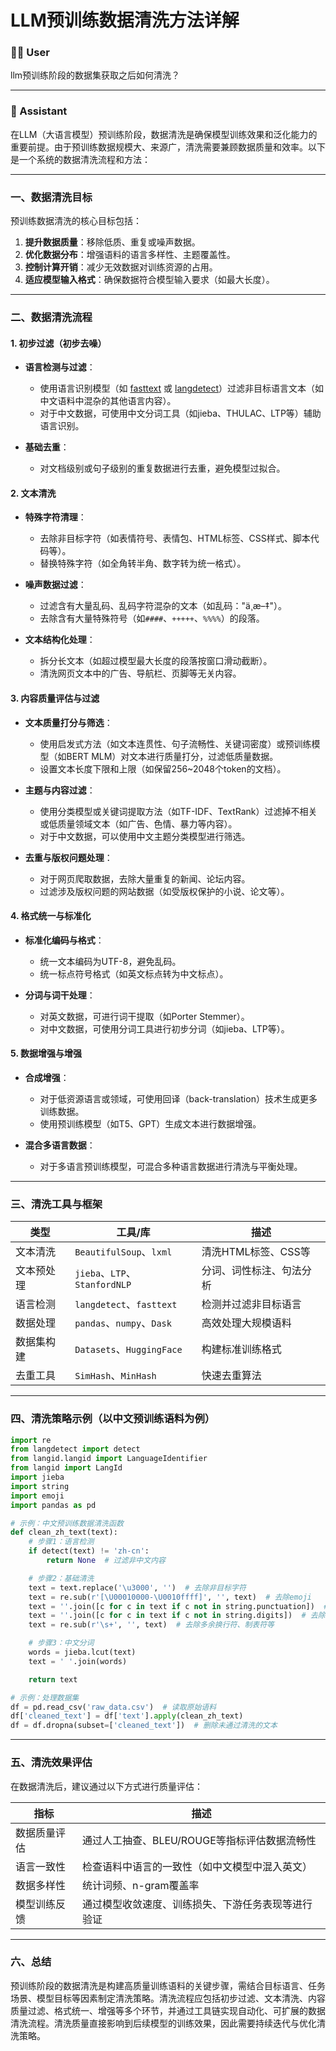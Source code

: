# LLM预训练数据清洗方法详解

### 🧑‍💻 User

llm预训练阶段的数据集获取之后如何清洗？

---

### 🤖 Assistant

在LLM（大语言模型）预训练阶段，数据清洗是确保模型训练效果和泛化能力的重要前提。由于预训练数据规模大、来源广，清洗需要兼顾数据质量和效率。以下是一个系统的数据清洗流程和方法：

---

### 一、数据清洗目标
预训练数据清洗的核心目标包括：
1. **提升数据质量**：移除低质、重复或噪声数据。
2. **优化数据分布**：增强语料的语言多样性、主题覆盖性。
3. **控制计算开销**：减少无效数据对训练资源的占用。
4. **适应模型输入格式**：确保数据符合模型输入要求（如最大长度）。

---

### 二、数据清洗流程

#### 1. **初步过滤（初步去噪）**
- **语言检测与过滤**：
  - 使用语言识别模型（如 [fasttext](https://github.com/facebookresearch/fastText) 或 [langdetect](https://pypi.org/project/langdetect/)）过滤非目标语言文本（如中文语料中混杂的其他语言内容）。
  - 对于中文数据，可使用中文分词工具（如jieba、THULAC、LTP等）辅助语言识别。

- **基础去重**：
  - 对文档级别或句子级别的重复数据进行去重，避免模型过拟合。

#### 2. **文本清洗**
- **特殊字符清理**：
  - 去除非目标字符（如表情符号、表情包、HTML标签、CSS样式、脚本代码等）。
  - 替换特殊字符（如全角转半角、数字转为统一格式）。

- **噪声数据过滤**：
  - 过滤含有大量乱码、乱码字符混杂的文本（如乱码："ä¸­æ–‡"）。
  - 去除含有大量特殊符号（如`####`、`+++++`、`%%%%`）的段落。

- **文本结构化处理**：
  - 拆分长文本（如超过模型最大长度的段落按窗口滑动截断）。
  - 清洗网页文本中的广告、导航栏、页脚等无关内容。

#### 3. **内容质量评估与过滤**
- **文本质量打分与筛选**：
  - 使用启发式方法（如文本连贯性、句子流畅性、关键词密度）或预训练模型（如BERT MLM）对文本进行质量打分，过滤低质量数据。
  - 设置文本长度下限和上限（如保留256~2048个token的文档）。

- **主题与内容过滤**：
  - 使用分类模型或关键词提取方法（如TF-IDF、TextRank）过滤掉不相关或低质量领域文本（如广告、色情、暴力等内容）。
  - 对于中文数据，可以使用中文主题分类模型进行筛选。

- **去重与版权问题处理**：
  - 对于网页爬取数据，去除大量重复的新闻、论坛内容。
  - 过滤涉及版权问题的网站数据（如受版权保护的小说、论文等）。

#### 4. **格式统一与标准化**
- **标准化编码与格式**：
  - 统一文本编码为UTF-8，避免乱码。
  - 统一标点符号格式（如英文标点转为中文标点）。

- **分词与词干处理**：
  - 对英文数据，可进行词干提取（如Porter Stemmer）。
  - 对中文数据，可使用分词工具进行初步分词（如jieba、LTP等）。

#### 5. **数据增强与增强**
- **合成增强**：
  - 对于低资源语言或领域，可使用回译（back-translation）技术生成更多训练数据。
  - 使用预训练模型（如T5、GPT）生成文本进行数据增强。

- **混合多语言数据**：
  - 对于多语言预训练模型，可混合多种语言数据进行清洗与平衡处理。

---

### 三、清洗工具与框架

| 类型 | 工具/库 | 描述 |
|------|---------|------|
| 文本清洗 | `BeautifulSoup`、`lxml` | 清洗HTML标签、CSS等 |
| 文本预处理 | `jieba`、`LTP`、`StanfordNLP` | 分词、词性标注、句法分析 |
| 语言检测 | `langdetect`、`fasttext` | 检测并过滤非目标语言 |
| 数据处理 | `pandas`、`numpy`、`Dask` | 高效处理大规模语料 |
| 数据集构建 | `Datasets`、`HuggingFace` | 构建标准训练格式 |
| 去重工具 | `SimHash`、`MinHash` | 快速去重算法 |

---

### 四、清洗策略示例（以中文预训练语料为例）

```python
import re
from langdetect import detect
from langid.langid import LanguageIdentifier
from langid import LangId
import jieba
import string
import emoji
import pandas as pd

# 示例：中文预训练数据清洗函数
def clean_zh_text(text):
    # 步骤1：语言检测
    if detect(text) != 'zh-cn':
        return None  # 过滤非中文内容

    # 步骤2：基础清洗
    text = text.replace('\u3000', '')  # 去除非目标字符
    text = re.sub(r'[\U00010000-\U0010ffff]', '', text)  # 去除emoji
    text = ''.join([c for c in text if c not in string.punctuation])  # 去除标点
    text = ''.join([c for c in text if c not in string.digits])  # 去除数字
    text = re.sub(r'\s+', '', text)  # 去除多余换行符、制表符等

    # 步骤3：中文分词
    words = jieba.lcut(text)
    text = ' '.join(words)

    return text

# 示例：处理数据集
df = pd.read_csv('raw_data.csv')  # 读取原始语料
df['cleaned_text'] = df['text'].apply(clean_zh_text)
df = df.dropna(subset=['cleaned_text'])  # 删除未通过清洗的文本
```

---

### 五、清洗效果评估

在数据清洗后，建议通过以下方式进行质量评估：

| 指标 | 描述 |
|------|------|
| 数据质量评估 | 通过人工抽查、BLEU/ROUGE等指标评估数据流畅性 |
| 语言一致性 | 检查语料中语言的一致性（如中文模型中混入英文） |
| 数据多样性 | 统计词频、n-gram覆盖率 |
| 模型训练反馈 | 通过模型收敛速度、训练损失、下游任务表现等进行验证 |

---

### 六、总结

预训练阶段的数据清洗是构建高质量训练语料的关键步骤，需结合目标语言、任务场景、模型目标等因素制定清洗策略。清洗流程应包括初步过滤、文本清洗、内容质量过滤、格式统一、增强等多个环节，并通过工具链实现自动化、可扩展的数据清洗流程。清洗质量直接影响到后续模型的训练效果，因此需要持续迭代与优化清洗策略。